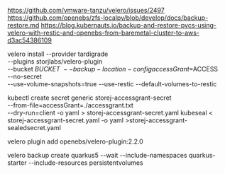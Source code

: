 https://github.com/vmware-tanzu/velero/issues/2497
https://github.com/openebs/zfs-localpv/blob/develop/docs/backup-restore.md
https://blog.kubernauts.io/backup-and-restore-pvcs-using-velero-with-restic-and-openebs-from-baremetal-cluster-to-aws-d3ac54386109

velero install --provider tardigrade \
    --plugins storjlabs/velero-plugin \
    --bucket $BUCKET \
    --backup-location-config accessGrant=$ACCESS \
    --no-secret \
    --use-volume-snapshots=true --use-restic --default-volumes-to-restic  

kubectl create secret generic storej-accessgrant-secret \
  --from-file=accessGrant=./accessgrant.txt \
  --dry-run=client -o yaml > storej-accessgrant-secret.yaml
kubeseal < storej-accessgrant-secret.yaml -o yaml >storej-accessgrant-sealedsecret.yaml

velero plugin add openebs/velero-plugin:2.2.0

velero backup create quarkus5 --wait --include-namespaces quarkus-starter --include-resources persistentvolumes